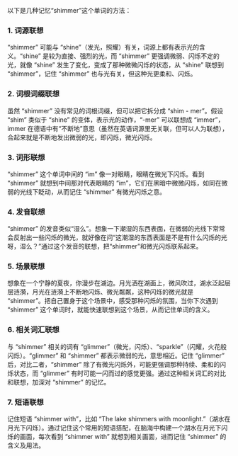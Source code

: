 以下是几种记忆“shimmer”这个单词的方法：

### 1. 词源联想
“shimmer” 可能与 “shine”（发光，照耀）有关，词源上都有表示光的含义。“shine” 是较为直接、强烈的光，而 “shimmer” 更强调微弱、闪烁不定的光，就像 “shine” 发生了变化，变成了那种微微闪烁的状态，从 “shine” 联想到 “shimmer”，记住 “shimmer” 也与光有关，但这种光更柔和、闪烁。

### 2. 词根词缀联想
虽然 “shimmer” 没有常见的词根词缀，但可以把它拆分成 “shim - mer”。假设 “shim” 类似于 “shine” 的变体，表示光的动作，“-mer” 可以联想成 “immer”，immer 在德语中有“不断地”意思（虽然在英语词源里无关联，但可以人为联想），合起来就是不断地发出微弱的光，即闪烁，微光闪烁。

### 3. 词形联想
“shimmer” 这个单词中间的 “im” 像一对眼睛，眼睛在微光下闪烁。看到 “shimmer” 就想到中间那对代表眼睛的 “im”，它们在黑暗中微微闪烁，如同在微弱的光线下眨动，从而记住 “shimmer” 有微光闪烁之意。

### 4. 发音联想
“shimmer” 的发音类似“湿么”。想象一下潮湿的东西表面，在微弱的光线下常常会反射出一些闪烁的微光，就好像在问“这潮湿的东西表面是不是有什么闪烁的光呀，湿么？”通过这个发音的联想，把“shimmer”和微光闪烁联系起来。

### 5. 场景联想
想象在一个宁静的夏夜，你漫步在湖边。月光洒在湖面上，微风吹过，湖水泛起层层涟漪，月光在涟漪上不断地闪烁、微光粼粼，这种闪烁的微光就是 “shimmer”。把自己置身于这个场景中，感受那种闪烁的氛围，当你下次遇到 “shimmer” 这个单词时，就能快速联想到这个场景，从而记住单词的含义。

### 6. 相关词汇联想
与 “shimmer” 相关的词有 “glimmer”（微光，闪烁）、“sparkle”（闪耀，火花般闪烁）。“glimmer” 和 “shimmer” 都表示微弱的光，意思相近。记住 “glimmer” 后，对比二者，“shimmer” 除了有微光闪烁外，可能更强调那种持续、柔和的闪烁状态，而 “glimmer” 有时可能一闪而过的感觉更强。通过这种相关词汇的对比和联想，加深对 “shimmer” 的记忆。

### 7. 短语联想
记住短语 “shimmer with”，比如 “The lake shimmers with moonlight.”（湖水在月光下闪烁）。通过记住这个常用的短语搭配，在脑海中构建一个湖水在月光下闪烁的画面，每次看到 “shimmer with” 就想到相关画面，进而记住 “shimmer” 的含义及用法。 